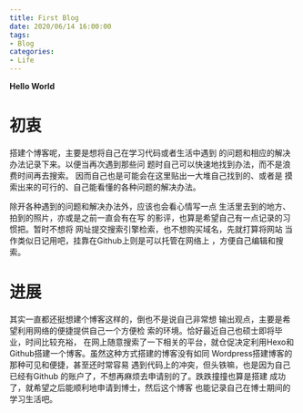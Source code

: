 ```yaml
---
title: First Blog
date: 2020/06/14 16:00:00
tags:
- Blog
categories:
- Life
---
```


**Hello World**

<!-- more -->

# 初衷

搭建个博客呢，主要是想将自己在学习代码或者生活中遇到
的问题和相应的解决办法记录下来。以便当再次遇到那些问
题时自己可以快速地找到办法，而不是浪费时间再去搜索。
因而自己也是可能会在这里贴出一大堆自己找到的、或者是
摸索出来的可行的、自己能看懂的各种问题的解决办法。

除开各种遇到的问题和解决办法外，应该也会看心情写一点
生活里去到的地方、拍到的照片，亦或是之前一直会有在写
的影评，也算是希望自己有一点记录的习惯把。暂时不想将
网址提交搜索引擎检索，也不想购买域名，先就打算将网站
当作类似日记用吧，挂靠在Github上则是可以托管在网络上
，方便自己编辑和搜索。

# 进展

其实一直都还挺想建个博客这样的，倒也不是说自己非常想
输出观点，主要是希望利用网络的便捷提供自己一个方便检
索的环境。恰好最近自己也硕士即将毕业，时间比较充裕，
在网上随意搜索了一下相关的平台，就仓促决定利用Hexo和
Github搭建一个博客。虽然这种方式搭建的博客没有如同
Wordpress搭建博客的那种可见和便捷，甚至还时常容易
遇到代码上的冲突，但头铁嘛，也是因为自己已经有Github
的账户了，不想再麻烦去申请别的了。跌跌撞撞也算是搭建
成功了，就希望之后能顺利地申请到博士，然后这个博客
也能记录自己在博士期间的学习生活吧。


